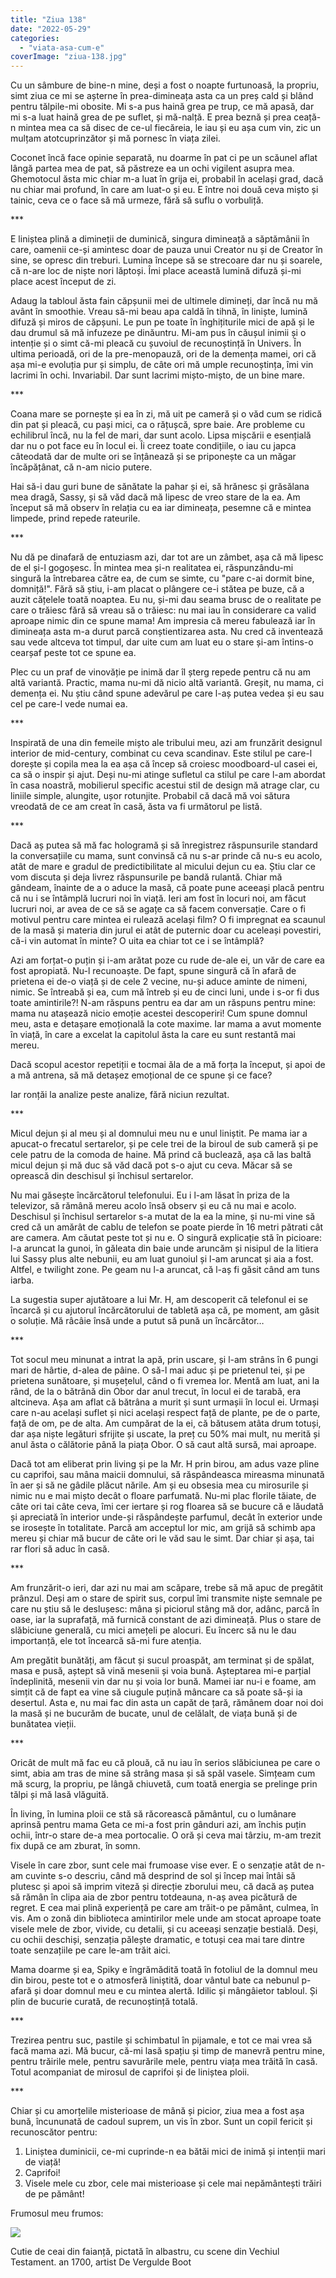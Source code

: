 ```yaml
---
title: "Ziua 138"
date: "2022-05-29"
categories: 
  - "viata-asa-cum-e"
coverImage: "ziua-138.jpg"
---
```


Cu un sâmbure de bine-n mine, deși a fost o noapte furtunoasă, la propriu, simt ziua ce mi se așterne în prea-dimineața asta ca un preș cald și blând pentru tălpile-mi obosite. Mi s-a pus haină grea pe trup, ce mă apasă, dar mi s-a luat haină grea de pe suflet, și mă-nalță. E prea beznă și prea ceață-n mintea mea ca să disec de ce-ul fiecăreia, le iau și eu așa cum vin, zic un mulțam atotcuprinzător și mă pornesc în viața zilei.

Coconet încă face opinie separată, nu doarme în pat ci pe un scăunel aflat lângă partea mea de pat, să păstreze ea un ochi vigilent asupra mea. Ghemotocul ăsta mic chiar m-a luat în grija ei, probabil în același grad, dacă nu chiar mai profund, în care am luat-o și eu. E între noi două ceva mișto și tainic, ceva ce o face să mă urmeze, fără să suflu o vorbuliță.

\*\*\*

E liniștea plină a dimineții de duminică, singura dimineață a săptămânii în care, oamenii ce-și amintesc doar de pauza unui Creator nu și de Creator în sine, se opresc din treburi. Lumina începe să se strecoare dar nu și soarele, că n-are loc de niște nori lăptoși. Îmi place această lumină difuză și-mi place acest început de zi.

Adaug la tabloul ăsta fain căpșunii mei de ultimele dimineți, dar încă nu mă avânt în smoothie. Vreau să-mi beau apa caldă în tihnă, în liniște, lumină difuză și miros de căpșuni. Le pun pe toate în înghițiturile mici de apă și le dau drumul să mă infuzeze pe dinăuntru. Mi-am pus în căușul inimii și o intenție și o simt că-mi pleacă cu șuvoiul de recunoștință în Univers. În ultima perioadă, ori de la pre-menopauză, ori de la demența mamei, ori că așa mi-e evoluția pur și simplu, de câte ori mă umple recunoștința, îmi vin lacrimi în ochi. Invariabil. Dar sunt lacrimi mișto-mișto, de un bine mare.

\*\*\*

Coana mare se pornește și ea în zi, mă uit pe cameră și o văd cum se ridică din pat și pleacă, cu pași mici, ca o rățușcă, spre baie. Are probleme cu echilibrul încă, nu la fel de mari, dar sunt acolo. Lipsa mișcării e esențială dar nu o pot face eu în locul ei. Îi creez toate condițiile, o iau cu japca câteodată dar de multe ori se înțânează și se priponește ca un măgar încăpățânat, că n-am nicio putere. 

Hai să-i dau guri bune de sănătate la pahar și ei, să hrănesc și grăsălana mea dragă, Sassy, și să văd dacă mă lipesc de vreo stare de la ea. Am început să mă observ în relația cu ea iar dimineața, pesemne că e mintea limpede, prind repede rateurile.

\*\*\*

Nu dă pe dinafară de entuziasm azi, dar tot are un zâmbet, așa că mă lipesc de el și-l gogoșesc. În mintea mea și-n realitatea ei, răspunzându-mi singură la întrebarea către ea, de cum se simte, cu "pare c-ai dormit bine, domniță!". Fără să știu, i-am placat o plângere ce-i stătea pe buze, că a auzit cățelele toată noaptea. Eu nu, și-mi dau seama brusc de o realitate pe care o trăiesc fără să vreau să o trăiesc: nu mai iau în considerare ca valid aproape nimic din ce spune mama! Am impresia că mereu fabulează iar în dimineața asta m-a durut parcă conștientizarea asta. Nu cred că inventează sau vede altceva tot timpul, dar uite cum am luat eu o stare și-am întins-o cearșaf peste tot ce spune ea. 

Plec cu un praf de vinovăție pe inimă dar îl șterg repede pentru că nu am altă variantă. Practic, mama nu-mi dă nicio altă variantă. Greșit, nu mama, ci demența ei. Nu știu când spune adevărul pe care l-aș putea vedea și eu sau cel pe care-l vede numai ea. 

\*\*\*

Inspirată de una din femeile mișto ale tribului meu, azi am frunzărit designul interior de mid-century, combinat cu ceva scandinav. Este stilul pe care-l dorește și copila mea la ea așa că încep să croiesc moodboard-ul casei ei, ca să o inspir și ajut. Deși nu-mi atinge sufletul ca stilul pe care l-am abordat în casa noastră, mobilierul specific acestui stil de design mă atrage clar, cu liniile simple, alungite, ușor rotunjite. Probabil că dacă mă voi sătura vreodată de ce am creat în casă, ăsta va fi următorul pe listă.

\*\*\*

Dacă aș putea să mă fac hologramă și să înregistrez răspunsurile standard la conversațiile cu mama, sunt convinsă că nu s-ar prinde că nu-s eu acolo, atât de mare e gradul de predictibilitate al micului dejun cu ea. Știu clar ce vom discuta și deja livrez răspunsurile pe bandă rulantă. Chiar mă gândeam, înainte de a o aduce la masă, că poate pune aceeași placă pentru că nu i se întâmplă lucruri noi în viață. Ieri am fost în locuri noi, am făcut lucruri noi, ar avea de ce să se agațe ca să facem conversație. Care o fi motivul pentru care mintea ei rulează același film? O fi impregnat ea scaunul de la masă și materia din jurul ei atât de puternic doar cu aceleași povestiri, că-i vin automat în minte? O uita ea chiar tot ce i se întâmplă? 

Azi am forțat-o puțin și i-am arătat poze cu rude de-ale ei, un văr de care ea fost apropiată. Nu-l recunoaște. De fapt, spune singură că în afară de prietena ei de-o viață și de cele 2 vecine, nu-și aduce aminte de nimeni, nimic. Se întreabă și ea, cum mă întreb și eu de cinci luni, unde i s-or fi dus toate amintirile?! N-am răspuns pentru ea dar am un răspuns pentru mine: mama nu atașează nicio emoție acestei descoperiri! Cum spune domnul meu, asta e detașare emoțională la cote maxime. Iar mama a avut momente în viață, în care a excelat la capitolul ăsta la care eu sunt restantă mai mereu.

Dacă scopul acestor repetiții e tocmai ăla de a mă forța la început, și apoi de a mă antrena, să mă detașez emoțional de ce spune și ce face?

Iar ronțăi la analize peste analize, fără niciun rezultat.

\*\*\*

Micul dejun și al meu și al domnului meu nu e unul liniștit. Pe mama iar a apucat-o frecatul sertarelor, și pe cele trei de la biroul de sub cameră și pe cele patru de la comoda de haine. Mă prind că buclează, așa că las baltă micul dejun și mă duc să văd dacă pot s-o ajut cu ceva. Măcar să se oprească din deschisul și închisul sertarelor. 

Nu mai găsește încărcătorul telefonului. Eu i l-am lăsat în priza de la televizor, să rămână mereu acolo însă observ și eu că nu mai e acolo. Deschisul și închisul sertarelor s-a mutat de la ea la mine, și nu-mi vine să cred că un amărât de cablu de telefon se poate pierde în 16 metri pătrati cât are camera. Am căutat peste tot și nu e. O singură explicație stă în picioare: l-a aruncat la gunoi, în găleata din baie unde aruncăm și nisipul de la litiera lui Sassy plus alte nebunii, eu am luat gunoiul și l-am aruncat și aia a fost. Altfel, e twilight zone. Pe geam nu l-a aruncat, că l-aș fi găsit când am tuns iarba. 

La sugestia super ajutătoare a lui Mr. H, am descoperit că telefonul ei se încarcă și cu ajutorul încărcătorului de tabletă așa că, pe moment, am găsit o soluție. Mă râcâie însă unde a putut să pună un încărcător…

\*\*\*

Tot socul meu minunat a intrat la apă, prin uscare, și l-am strâns în 6 pungi mari de hârtie, d-alea de pâine. O să-l mai aduc și pe prietenul tei, și pe prietena sunătoare, și mușețelul, când o fi vremea lor. Mentă am luat, ani la rând, de la o bătrână din Obor dar anul trecut, în locul ei de tarabă, era altcineva. Așa am aflat că bătrâna a murit și sunt urmașii în locul ei. Urmași care n-au același suflet și nici același respect față de plante, pe de o parte, față de om, pe de alta. Am cumpărat de la ei, că bătusem atâta drum totuși, dar așa niște legături sfrijite și uscate, la preț cu 50% mai mult, nu merită și anul ăsta o călătorie până la piața Obor. O să caut altă sursă, mai aproape.

Dacă tot am eliberat prin living și pe la Mr. H prin birou, am adus vaze pline cu caprifoi, sau mâna maicii domnului, să răspândeasca mireasma minunată în aer și să ne gâdile plăcut nările. Am și eu obsesia mea cu mirosurile și nimic nu e mai mișto decât o floare parfumată. Nu-mi plac florile tăiate, de câte ori tai câte ceva, îmi cer iertare și rog floarea să se bucure că e lăudată și apreciată în interior unde-și răspândește parfumul, decât în exterior unde se irosește în totalitate. Parcă am acceptul lor mic, am grijă să schimb apa mereu și chiar mă bucur de câte ori le văd sau le simt. Dar chiar și așa, tai rar flori să aduc în casă.

\*\*\*

Am frunzărit-o ieri, dar azi nu mai am scăpare, trebe să mă apuc de pregătit prânzul. Deși am o stare de spirit sus, corpul îmi transmite niște semnale pe care nu știu să le deslușesc: mâna și piciorul stâng mă dor, adânc, parcă în oase, iar la suprafață, mă furnică constant de azi dimineață. Plus o stare de slăbiciune generală, cu mici amețeli pe alocuri. Eu încerc să nu le dau importanță, ele tot încearcă să-mi fure atenția. 

Am pregătit bunătăți, am făcut și sucul proaspăt, am terminat și de spălat, masa e pusă, aștept să vină mesenii și voia bună. Așteptarea mi-e parțial îndeplinită, mesenii vin dar nu și voia lor bună. Mamei iar nu-i e foame, am simțit că de fapt ea vine să ciugule puțină mâncare ca să poate să-și ia desertul. Asta e, nu mai fac din asta un capăt de țară, rămânem doar noi doi la masă și ne bucurăm de bucate, unul de celălalt, de viața bună și de bunătatea vieții.

\*\*\*

Oricât de mult mă fac eu că plouă, că nu iau în serios slăbiciunea pe care o simt, abia am tras de mine să strâng masa și să spăl vasele. Simțeam cum mă scurg, la propriu, pe lângă chiuvetă, cum toată energia se prelinge prin tălpi și mă lasă vlăguită.

În living, în lumina ploii ce stă să răcorească pământul, cu o lumânare aprinsă pentru mama Geta ce mi-a fost prin gânduri azi, am închis puțin ochii, într-o stare de-a mea portocalie. O oră și ceva mai târziu, m-am trezit fix după ce am zburat, în somn. 

Visele în care zbor, sunt cele mai frumoase vise ever. E o senzație atât de n-am cuvinte s-o descriu, când mă desprind de sol și încep mai întâi să plutesc și apoi să imprim viteză și direcție zborului meu, că dacă aș putea să rămân în clipa aia de zbor pentru totdeauna, n-aș avea picătură de regret. E cea mai plină experiență pe care am trăit-o pe pământ, culmea, în vis. Am o zonă din biblioteca amintirilor mele unde am stocat aproape toate visele mele de zbor, vivide, cu detalii, și cu aceeași senzație bestială. Deși, cu ochii deschiși, senzația pălește dramatic, e totuși cea mai tare dintre toate senzațiile pe care le-am trăit aici. 

Mama doarme și ea, Spiky e îngrămădită toată în fotoliul de la domnul meu din birou, peste tot e o atmosferă liniștită, doar vântul bate ca nebunul p-afară și doar domnul meu e cu mintea alertă. Idilic și mângâietor tabloul. Și plin de bucurie curată, de recunoștință totală.

\*\*\*

Trezirea pentru suc, pastile și schimbatul în pijamale, e tot ce mai vrea să facă mama azi. Mă bucur, că-mi lasă spațiu și timp de manevră pentru mine, pentru trăirile mele, pentru savurările mele, pentru viața mea trăită în casă. Totul acompaniat de mirosul de caprifoi și de liniștea ploii.

\*\*\*

Chiar și cu amorțelile misterioase de mână și picior, ziua mea a fost așa bună, încununată de cadoul suprem, un vis în zbor. Sunt un copil fericit și recunoscător pentru:

1. Liniștea duminicii, ce-mi cuprinde-n ea bătăi mici de inimă și intenții mari de viață!
2. Caprifoi!
3. Visele mele cu zbor, cele mai misterioase și cele mai nepământești trăiri de pe pământ!

Frumosul meu frumos:

![](images/blue.jpeg)

Cutie de ceai din faianță, pictată în albastru, cu scene din Vechiul Testament. an 1700, artist De Vergulde Boot
